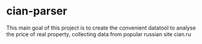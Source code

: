 # cian-parser
This main goal of this project is to create the convenient datatool to analyse the price of real property, collecting data from popular russian site cian.ru
